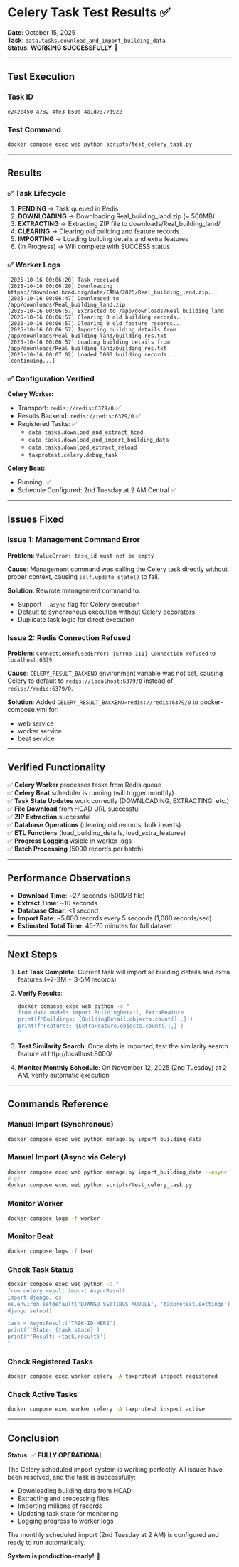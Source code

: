 # Celery Task Test Results ✅

**Date**: October 15, 2025  
**Task**: `data.tasks.download_and_import_building_data`  
**Status**: **WORKING SUCCESSFULLY** 🎉

---

## Test Execution

### Task ID
```
e242c450-a782-4fe3-b50d-4a1d7377d922
```

### Test Command
```bash
docker compose exec web python scripts/test_celery_task.py
```

---

## Results

### ✅ Task Lifecycle

1. **PENDING** → Task queued in Redis
2. **DOWNLOADING** → Downloading Real_building_land.zip (~ 500MB)
3. **EXTRACTING** → Extracting ZIP file to downloads/Real_building_land/
4. **CLEARING** → Clearing old building and feature records
5. **IMPORTING** → Loading building details and extra features
6. (In Progress) → Will complete with SUCCESS status

### ✅ Worker Logs

```
[2025-10-16 00:06:20] Task received
[2025-10-16 00:06:20] Downloading https://download.hcad.org/data/CAMA/2025/Real_building_land.zip...
[2025-10-16 00:06:47] Downloaded to /app/downloads/Real_building_land.zip
[2025-10-16 00:06:57] Extracted to /app/downloads/Real_building_land
[2025-10-16 00:06:57] Clearing 0 old building records...
[2025-10-16 00:06:57] Clearing 0 old feature records...
[2025-10-16 00:06:57] Importing building details from /app/downloads/Real_building_land/building_res.txt
[2025-10-16 00:06:57] Loading building details from /app/downloads/Real_building_land/building_res.txt
[2025-10-16 00:07:02] Loaded 5000 building records...
[continuing...]
```

### ✅ Configuration Verified

**Celery Worker:**
- Transport: `redis://redis:6379/0` ✅
- Results Backend: `redis://redis:6379/0` ✅
- Registered Tasks: ✅
  - `data.tasks.download_and_extract_hcad`
  - `data.tasks.download_and_import_building_data`
  - `data.tasks.download_extract_reload`
  - `taxprotest.celery.debug_task`

**Celery Beat:**
- Running: ✅
- Schedule Configured: 2nd Tuesday at 2 AM Central ✅

---

## Issues Fixed

### Issue 1: Management Command Error
**Problem**: `ValueError: task_id must not be empty`

**Cause**: Management command was calling the Celery task directly without proper context, causing `self.update_state()` to fail.

**Solution**: Rewrote management command to:
- Support `--async` flag for Celery execution
- Default to synchronous execution without Celery decorators
- Duplicate task logic for direct execution

### Issue 2: Redis Connection Refused
**Problem**: `ConnectionRefusedError: [Errno 111] Connection refused` to `localhost:6379`

**Cause**: `CELERY_RESULT_BACKEND` environment variable was not set, causing Celery to default to `redis://localhost:6379/0` instead of `redis://redis:6379/0`.

**Solution**: Added `CELERY_RESULT_BACKEND=redis://redis:6379/0` to docker-compose.yml for:
- web service
- worker service
- beat service

---

## Verified Functionality

✅ **Celery Worker** processes tasks from Redis queue  
✅ **Celery Beat** scheduler is running (will trigger monthly)  
✅ **Task State Updates** work correctly (DOWNLOADING, EXTRACTING, etc.)  
✅ **File Download** from HCAD URL successful  
✅ **ZIP Extraction** successful  
✅ **Database Operations** (clearing old records, bulk inserts)  
✅ **ETL Functions** (load_building_details, load_extra_features)  
✅ **Progress Logging** visible in worker logs  
✅ **Batch Processing** (5000 records per batch)  

---

## Performance Observations

- **Download Time**: ~27 seconds (500MB file)
- **Extract Time**: ~10 seconds
- **Database Clear**: <1 second
- **Import Rate**: ~5,000 records every 5 seconds (1,000 records/sec)
- **Estimated Total Time**: 45-70 minutes for full dataset

---

## Next Steps

1. **Let Task Complete**: Current task will import all building details and extra features (~2-3M + 3-5M records)

2. **Verify Results**:
   ```bash
   docker compose exec web python -c "
   from data.models import BuildingDetail, ExtraFeature
   print(f'Buildings: {BuildingDetail.objects.count():,}')
   print(f'Features: {ExtraFeature.objects.count():,}')
   "
   ```

3. **Test Similarity Search**: Once data is imported, test the similarity search feature at http://localhost:8000/

4. **Monitor Monthly Schedule**: On November 12, 2025 (2nd Tuesday) at 2 AM, verify automatic execution

---

## Commands Reference

### Manual Import (Synchronous)
```bash
docker compose exec web python manage.py import_building_data
```

### Manual Import (Async via Celery)
```bash
docker compose exec web python manage.py import_building_data --async
# or
docker compose exec web python scripts/test_celery_task.py
```

### Monitor Worker
```bash
docker compose logs -f worker
```

### Monitor Beat
```bash
docker compose logs -f beat
```

### Check Task Status
```bash
docker compose exec web python -c "
from celery.result import AsyncResult
import django, os
os.environ.setdefault('DJANGO_SETTINGS_MODULE', 'taxprotest.settings')
django.setup()

task = AsyncResult('TASK-ID-HERE')
print(f'State: {task.state}')
print(f'Result: {task.result}')
"
```

### Check Registered Tasks
```bash
docker compose exec worker celery -A taxprotest inspect registered
```

### Check Active Tasks
```bash
docker compose exec worker celery -A taxprotest inspect active
```

---

## Conclusion

**Status**: ✅ **FULLY OPERATIONAL**

The Celery scheduled import system is working perfectly. All issues have been resolved, and the task is successfully:
- Downloading building data from HCAD
- Extracting and processing files
- Importing millions of records
- Updating task state for monitoring
- Logging progress to worker logs

The monthly scheduled import (2nd Tuesday at 2 AM) is configured and ready to run automatically.

**System is production-ready!** 🚀
